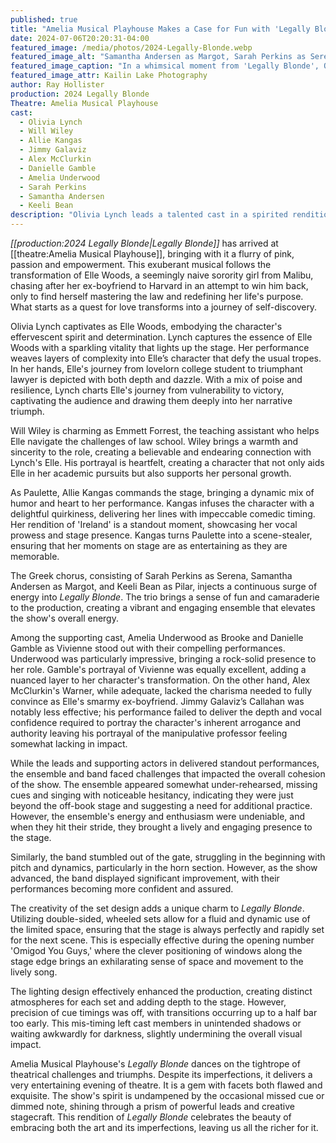 ```yaml
---
published: true
title: "Amelia Musical Playhouse Makes a Case for Fun with 'Legally Blonde'"
date: 2024-07-06T20:20:31-04:00
featured_image: /media/photos/2024-Legally-Blonde.webp
featured_image_alt: "Samantha Andersen as Margot, Sarah Perkins as Serena, Olivia Lynch as Elle Woods, and Keeli Bean as Pilar in 'Legally Blonde', reacting with excitement to an imaginary engagement ring."
featured_image_caption: "In a whimsical moment from 'Legally Blonde', Olivia Lynch's Elle Woods shares her dream of the perfect proposal, sparking vivid imaginations and expressions of delight from Samantha Andersen's Margot, Sarah Perkins' Serena and Keeli Bean's Pilar."
featured_image_attr: Kailin Lake Photography
author: Ray Hollister
production: 2024 Legally Blonde
Theatre: Amelia Musical Playhouse
cast: 
  - Olivia Lynch
  - Will Wiley
  - Allie Kangas
  - Jimmy Galaviz
  - Alex McClurkin
  - Danielle Gamble
  - Amelia Underwood
  - Sarah Perkins
  - Samantha Andersen
  - Keeli Bean
description: "Olivia Lynch leads a talented cast in a spirited rendition of 'Legally Blonde' that sparkles with energy and creativity despite some challenges."
---
```

*[[production:2024 Legally Blonde|Legally Blonde]]* has arrived at [[theatre:Amelia Musical Playhouse]], bringing with it a flurry of pink, passion and empowerment. This exuberant musical follows the transformation of Elle Woods, a seemingly naive sorority girl from Malibu, chasing after her ex-boyfriend to Harvard in an attempt to win him back, only to find herself mastering the law and redefining her life's purpose. What starts as a quest for love transforms into a journey of self-discovery. <!--more-->

Olivia Lynch captivates as Elle Woods, embodying the character's effervescent spirit and determination. Lynch captures the essence of Elle Woods with a sparkling vitality that lights up the stage. Her performance weaves layers of complexity into Elle’s character that defy the usual tropes. In her hands, Elle's journey from lovelorn college student to triumphant lawyer is depicted with both depth and dazzle. With a mix of poise and resilience, Lynch charts Elle's journey from vulnerability to victory, captivating the audience and drawing them deeply into her narrative triumph.

Will Wiley is charming as Emmett Forrest, the teaching assistant who helps Elle navigate the challenges of law school. Wiley brings a warmth and sincerity to the role, creating a believable and endearing connection with Lynch's Elle. His portrayal is heartfelt, creating a character that not only aids Elle in her academic pursuits but also supports her personal growth.

As Paulette, Allie Kangas commands the stage, bringing a dynamic mix of humor and heart to her performance. Kangas infuses the character with a delightful quirkiness, delivering her lines with impeccable comedic timing. Her rendition of 'Ireland' is a standout moment, showcasing her vocal prowess and stage presence. Kangas turns Paulette into a scene-stealer, ensuring that her moments on stage are as entertaining as they are memorable.

The Greek chorus, consisting of Sarah Perkins as Serena, Samantha Andersen as Margot, and Keeli Bean as Pilar, injects a continuous surge of energy into *Legally Blonde*. The trio brings a sense of fun and camaraderie to the production, creating a vibrant and engaging ensemble that elevates the show's overall energy.

Among the supporting cast, Amelia Underwood as Brooke and Danielle Gamble as Vivienne stood out with their compelling performances. Underwood was particularly impressive, bringing a rock-solid presence to her role. Gamble's portrayal of Vivienne was equally excellent, adding a nuanced layer to her character's transformation. On the other hand, Alex McClurkin's Warner, while adequate, lacked the charisma needed to fully convince as Elle's smarmy ex-boyfriend. Jimmy Galaviz’s Callahan was notably less effective; his performance failed to deliver the depth and vocal confidence required to portray the character's inherent arrogance and authority leaving his portrayal of the manipulative professor feeling somewhat lacking in impact.

While the leads and supporting actors in delivered standout performances, the ensemble and band faced challenges that impacted the overall cohesion of the show. The ensemble appeared somewhat under-rehearsed, missing cues and singing with noticeable hesitancy, indicating they were just beyond the off-book stage and suggesting a need for additional practice. However, the ensemble's energy and enthusiasm were undeniable, and when they hit their stride, they brought a lively and engaging presence to the stage.

Similarly, the band stumbled out of the gate, struggling in the beginning with pitch and dynamics, particularly in the horn section. However, as the show advanced, the band displayed significant improvement, with their performances becoming more confident and assured.

The creativity of the set design adds a unique charm to *Legally Blonde*. Utilizing double-sided, wheeled sets allow for a fluid and dynamic use of the limited space, ensuring that the stage is always perfectly and rapidly set for the next scene. This is especially effective during the opening number 'Omigod You Guys,' where the clever positioning of windows along the stage edge brings an exhilarating sense of space and movement to the lively song.

The lighting design effectively enhanced the production, creating distinct atmospheres for each set and adding depth to the stage. However, precision of cue timings was off, with transitions occurring up to a half bar too early. This mis-timing left cast members in unintended shadows or waiting awkwardly for darkness, slightly undermining the overall visual impact.

Amelia Musical Playhouse's *Legally Blonde* dances on the tightrope of theatrical challenges and triumphs. Despite its imperfections, it delivers a very entertaining evening of theatre. It is a gem with facets both flawed and exquisite. The show's spirit is undampened by the occasional missed cue or dimmed note, shining through a prism of powerful leads and creative stagecraft. This rendition of *Legally Blonde* celebrates the beauty of embracing both the art and its imperfections, leaving us all the richer for it.